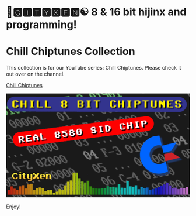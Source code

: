 # 🌆🅲🅸🆃🆈🆇🅴🅽☯️ 8 & 16 bit hijinx and programming!

# Chill Chiptunes Collection

This collection is for our YouTube series: Chill Chiptunes. Please check it out over on the channel.

[Chill Chiptunes](https://www.youtube.com/watch?v=1qZDiPD-55Q&list=PLwrJopiRMOvx3bqQbB_eVEkQzc52cGxqD&ab_channel=CityXen)

![Chill Chiptunes Thumbnail](https://github.com/cityxen/Chill-Chiptunes/blob/main/images/Chill%20Chiptunes%20Title.jpg)

Enjoy!
